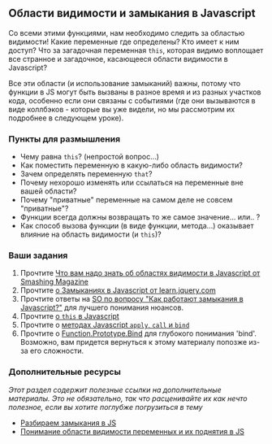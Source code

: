 ## Области видимости и замыкания в Javascript

Со всеми этими функциями, нам необходимо следить за областью видимости! Какие переменные где определены? Кто имеет к ним доступ? Что за загадочная переменная `this`, которая видимо воплощает все странное и загадочное, касающееся области видимости в Javascript?

Все эти области (и использование замыканий) важны, потому что функции в JS могут быть вызваны в разное время и из разных участков кода, особенно если они связаны с событиями (где они вызываются в виде коллбэков - которые вы уже видели, но мы рассмотрим их подробнее в следующем уроке).

### Пункты для размышления

* Чему равна `this`? (непростой вопрос...)
* Как поместить переменную в какую-либо область видимости?
* Зачем определять переменную `that`?
* Почему нехорошо изменять или ссылаться на переменные вне вашей области?
* Почему "приватные" переменные на самом деле не совсем "приватные"?
* Функции всегда должны возвращать то же самое значение... или.. ?
* Как способ вызова функции (в виде функции, метода...) оказывает влияние на область видимости (и `this`)?

### Ваши задания

1. Прочтите [Что вам надо знать об областях видимости в Javascript от Smashing Magazine](http://coding.smashingmagazine.com/2009/08/01/what-you-need-to-know-about-javascript-scope/)
2. Прочтите [о Замыканиях в Javascript от learn.jquery.com](http://learn.jquery.com/javascript-101/closures/)
2. Прочтите ответы на [SO по вопросу "Как работают замыкания в Javascript?"](http://stackoverflow.com/questions/111102/how-do-javascript-closures-work) для лучшего понимания нюансов.
3. Прочтите [о `this` в Javascript](http://javascriptissexy.com/understand-javascripts-this-with-clarity-and-master-it/)
4. Прочтите о [методах Javascript `apply`, `call` и `bind`](http://javascriptissexy.com/javascript-apply-call-and-bind-methods-are-essential-for-javascript-professionals/)
4. Прочтите о [Function.Prototype.Bind](http://coding.smashingmagazine.com/2014/01/23/understanding-javascript-function-prototype-bind/) для глубокого понимания 'bind'. Возможно, вам придется вернуться к этому материалу попозже из-за его сложности.

### Дополнительные ресурсы

*Этот раздел содержит полезные ссылки на дополнительные материалы. Это не обязательно, так что расценивайте их как нечто полезное, если вы хотите поглубже погрузиться в тему*

* [Разбираем замыкания в JS](http://javascriptissexy.com/understand-javascript-closures-with-ease/)
* [Понимание области видимости переменных и их поднятия в JS](http://javascriptissexy.com/javascript-variable-scope-and-hoisting-explained/)
